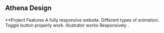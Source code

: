 
## Athena Design
**Project Features
A fully responsive website.
Different types of animation.
Toggle button properly work. 
illustrator works Responsively . 
